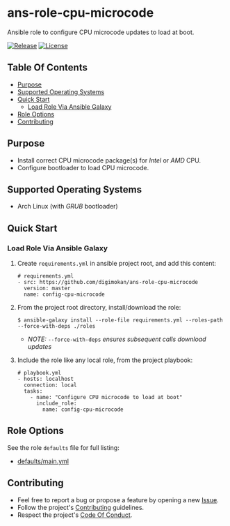 # ans-role-cpu-microcode

Ansible role to configure CPU microcode updates to load at boot.

[![Release](https://img.shields.io/github/release/digimokan/ans-role-cpu-microcode.svg?label=release)](https://github.com/digimokan/ans-role-cpu-microcode/releases/latest "Latest Release Notes")
[![License](https://img.shields.io/badge/license-MIT-blue.svg?label=license)](LICENSE.md "Project License")

## Table Of Contents

* [Purpose](#purpose)
* [Supported Operating Systems](#supported-operating-systems)
* [Quick Start](#quick-start)
    * [Load Role Via Ansible Galaxy](#load-role-via-ansible-galaxy)
* [Role Options](#role-options)
* [Contributing](#contributing)

## Purpose

* Install correct CPU microcode package(s) for _Intel_ or _AMD_ CPU.
* Configure bootloader to load CPU microcode.

## Supported Operating Systems

* Arch Linux (with _GRUB_ bootloader)

## Quick Start

### Load Role Via Ansible Galaxy

1. Create `requirements.yml` in ansible project root, and add this content:

   ```
   # requirements.yml
   - src: https://github.com/digimokan/ans-role-cpu-microcode
     version: master
     name: config-cpu-microcode
   ```

2. From the project root directory, install/download the role:

   ```shell
   $ ansible-galaxy install --role-file requirements.yml --roles-path --force-with-deps ./roles
   ```

   * _NOTE:_ `--force-with-deps` _ensures subsequent calls download updates_

3. Include the role like any local role, from the project playbook:

   ```
   # playbook.yml
   - hosts: localhost
     connection: local
     tasks:
       - name: "Configure CPU microcode to load at boot"
         include_role:
           name: config-cpu-microcode
   ```

## Role Options

See the role `defaults` file for full listing:

  * [defaults/main.yml](../defaults/main.yml)

## Contributing

* Feel free to report a bug or propose a feature by opening a new
  [Issue](https://github.com/digimokan/ans-role-cpu-microcode/issues).
* Follow the project's [Contributing](CONTRIBUTING.md) guidelines.
* Respect the project's [Code Of Conduct](CODE_OF_CONDUCT.md).

